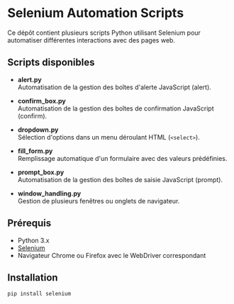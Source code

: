 # Selenium Automation Scripts

Ce dépôt contient plusieurs scripts Python utilisant Selenium pour automatiser différentes interactions avec des pages web.

## Scripts disponibles

- **alert.py**  
  Automatisation de la gestion des boîtes d'alerte JavaScript (alert).

- **confirm_box.py**  
  Automatisation de la gestion des boîtes de confirmation JavaScript (confirm).

- **dropdown.py**  
  Sélection d'options dans un menu déroulant HTML (`<select>`).

- **fill_form.py**  
  Remplissage automatique d'un formulaire avec des valeurs prédéfinies.

- **prompt_box.py**  
  Automatisation de la gestion des boîtes de saisie JavaScript (prompt).

- **window_handling.py**  
  Gestion de plusieurs fenêtres ou onglets de navigateur.

## Prérequis

- Python 3.x  
- [Selenium](https://www.selenium.dev/)  
- Navigateur Chrome ou Firefox avec le WebDriver correspondant

## Installation

```bash
pip install selenium
